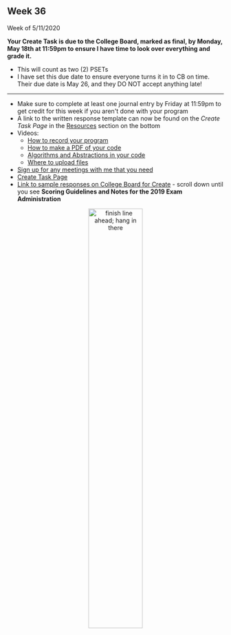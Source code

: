 <meta http-equiv="refresh" content="300"/>


## Week 36  
Week of 5/11/2020  

**Your Create Task is due to the College Board, marked as final, by Monday, May 18th at 11:59pm to ensure I have time to look over everything and grade it.**  
* This will count as two (2) PSETs
* I have set this due date to ensure everyone turns it in to CB on time. Their due date is May 26, and they DO NOT accept anything late!

---

* Make sure to complete at least one journal entry by Friday at 11:59pm to get credit for this week if you aren't done with your program
* A link to the written response template can now be found on the *Create Task Page* in the [Resources](/ap/units/pt/create/#resources) section on the bottom
* Videos:
    * [How to record your program](https://youtu.be/m0B9E9Pk3uk)
    * [How to make a PDF of your code](https://youtu.be/jM0iKYC7SVI)
    * [Algorithms and Abstractions in your code](https://youtu.be/F3JXqAhCRuo)
    * [Where to upload files](https://youtu.be/p1XTh9lTIXU)
* [Sign up for any meetings with me that you need](https://calendly.com/candib-apa/create-task)
* [Create Task Page](/ap/units/pt/create)
* [Link to sample responses on College Board for Create](https://apcentral.collegeboard.org/courses/ap-computer-science-principles/exam?course=ap-computer-science-principles) - scroll down until you see **Scoring Guidelines and Notes for the 2019 Exam Administration**

<div style="text-align:center">
<img src="https://kssunews.files.wordpress.com/2017/12/finishlineaheadsign.jpg" width="50%" alt="finish line ahead; hang in there">
</div>